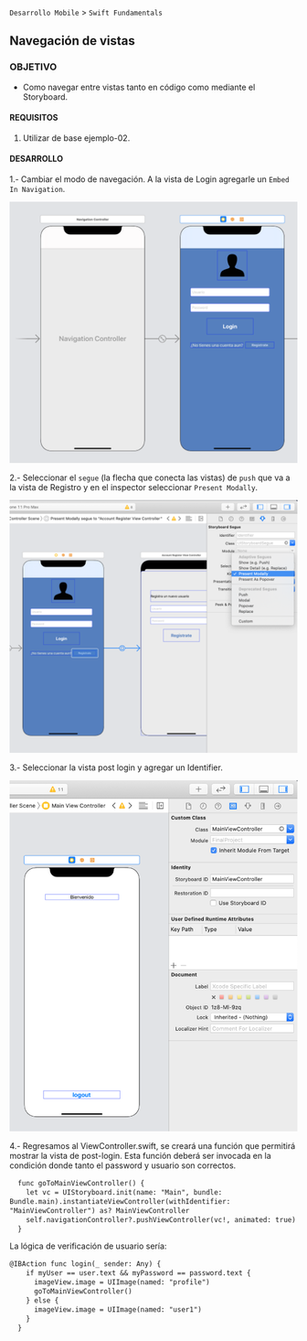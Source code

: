 
`Desarrollo Mobile` > `Swift Fundamentals`

## Navegación de vistas

### OBJETIVO

- Como navegar entre vistas tanto en código como mediante el Storyboard.

#### REQUISITOS

1. Utilizar de base ejemplo-02.

#### DESARROLLO

1.- Cambiar el modo de navegación.
A la vista de Login agregarle un `Embed In Navigation`.

![](1.png)

2.- Seleccionar el `segue` (la flecha que conecta las vistas) de `push` que va a la vista de Registro y en el inspector seleccionar `Present Modally`.

![](2.png)

3.- Seleccionar la vista post login y agregar un Identifier.

![](3.png)

4.- Regresamos al ViewController.swift, se creará una función que permitirá mostrar la vista de post-login. Esta función deberá ser invocada en la condición donde tanto el password y usuario son correctos.

```
  func goToMainViewController() {
    let vc = UIStoryboard.init(name: "Main", bundle: Bundle.main).instantiateViewController(withIdentifier: "MainViewController") as? MainViewController
    self.navigationController?.pushViewController(vc!, animated: true)
  }
```

La lógica de verificación de usuario sería:

```
@IBAction func login(_ sender: Any) {
    if myUser == user.text && myPassword == password.text {
      imageView.image = UIImage(named: "profile")
      goToMainViewController()
    } else {
      imageView.image = UIImage(named: "user1")
    }
  }
```
